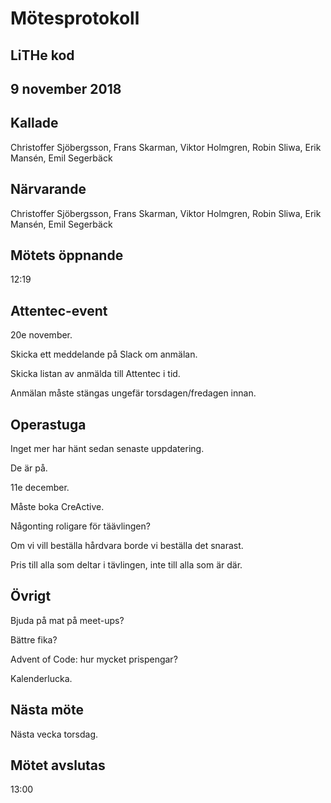 # Mötesprotokoll

## LiTHe kod

## 9 november 2018

## Kallade
Christoffer Sjöbergsson, Frans Skarman, Viktor Holmgren, Robin Sliwa, Erik Mansén, Emil Segerbäck

## Närvarande
Christoffer Sjöbergsson, Frans Skarman, Viktor Holmgren, Robin Sliwa, Erik Mansén, Emil Segerbäck

## Mötets öppnande
12:19

## Attentec-event
20e november.

Skicka ett meddelande på Slack om anmälan.

Skicka listan av anmälda till Attentec i tid.

Anmälan måste stängas ungefär torsdagen/fredagen innan.

## Operastuga
Inget mer har hänt sedan senaste uppdatering.

De är på.

11e december.

Måste boka CreActive.

Någonting roligare för täävlingen?

Om vi vill beställa hårdvara borde vi beställa det snarast. 

Pris till alla som deltar i tävlingen, inte till alla som är där.

## Övrigt
Bjuda på mat på meet-ups?

Bättre fika?

Advent of Code: hur mycket prispengar?

Kalenderlucka.

## Nästa möte
Nästa vecka torsdag.

## Mötet avslutas
13:00
